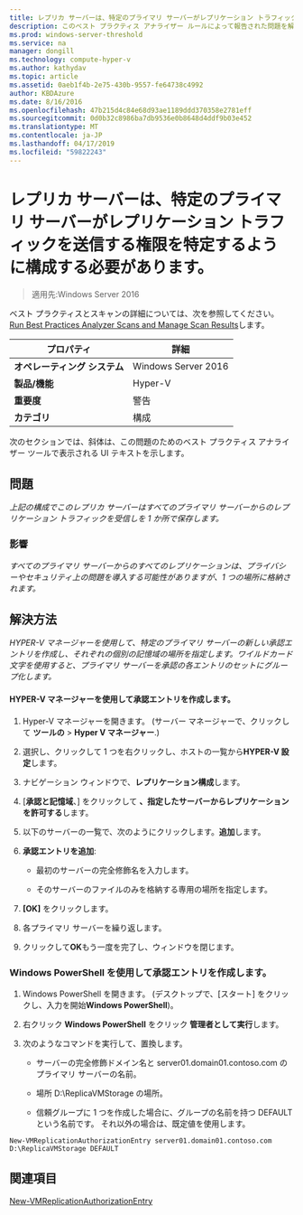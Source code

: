 ```yaml
---
title: レプリカ サーバーは、特定のプライマリ サーバーがレプリケーション トラフィックを送信する権限を特定するように構成する必要があります。
description: このベスト プラクティス アナライザー ルールによって報告された問題を解決する方法を説明します。
ms.prod: windows-server-threshold
ms.service: na
manager: dongill
ms.technology: compute-hyper-v
ms.author: kathydav
ms.topic: article
ms.assetid: 0aeb1f4b-2e75-430b-9557-fe64738c4992
author: KBDAzure
ms.date: 8/16/2016
ms.openlocfilehash: 47b215d4c84e68d93ae1189ddd370358e2781eff
ms.sourcegitcommit: 0d0b32c8986ba7db9536e0b8648d4ddf9b03e452
ms.translationtype: MT
ms.contentlocale: ja-JP
ms.lasthandoff: 04/17/2019
ms.locfileid: "59822243"
---
```

# <a name="replica-servers-should-be-configured-to-identify-specific-primary-servers-authorized-to-send-replication-traffic"></a>レプリカ サーバーは、特定のプライマリ サーバーがレプリケーション トラフィックを送信する権限を特定するように構成する必要があります。

>適用先:Windows Server 2016

ベスト プラクティスとスキャンの詳細については、次を参照してください。 [Run Best Practices Analyzer Scans and Manage Scan Results](https://go.microsoft.com/fwlink/p/?LinkID=223177)します。  
  
|プロパティ|詳細|  
|-|-|  
|**オペレーティング システム**|Windows Server 2016|  
|**製品/機能**|Hyper-V|  
|**重要度**|警告|  
|**カテゴリ**|構成|  
  
次のセクションでは、斜体は、この問題のためのベスト プラクティス アナライザー ツールで表示される UI テキストを示します。  
  
## <a name="issue"></a>問題  
*上記の構成でこのレプリカ サーバーはすべてのプライマリ サーバーからのレプリケーション トラフィックを受信しを 1 か所で保存します。*  
  
### <a name="impact"></a>影響  
*すべてのプライマリ サーバーからのすべてのレプリケーションは、プライバシーやセキュリティ上の問題を導入する可能性がありますが、1 つの場所に格納されます。*  
  
## <a name="resolution"></a>解決方法  
*HYPER-V マネージャーを使用して、特定のプライマリ サーバーの新しい承認エントリを作成し、それぞれの個別の記憶域の場所を指定します。ワイルドカード文字を使用すると、プライマリ サーバーを承認の各エントリのセットにグループ化します。*  
  
#### <a name="create-authorization-entries-using-hyper-v-manager"></a>HYPER-V マネージャーを使用して承認エントリを作成します。  
  
1.  Hyper-V マネージャーを開きます。 (サーバー マネージャーで、クリックして **ツールの** > **Hyper V マネージャー**.)  
  
2.  選択し、クリックして 1 つを右クリックし、ホストの一覧から**HYPER-V 設定**します。  
  
3.  ナビゲーション ウィンドウで、**レプリケーション構成**します。  
  
4.  [**承認と記憶域**、] をクリックして **、指定したサーバーからレプリケーションを許可する**します。  
  
5.  以下のサーバーの一覧で、次のようにクリックします。**追加**します。  
  
6.  **承認エントリを追加**:  
  
    -   最初のサーバーの完全修飾名を入力します。  
  
    -   そのサーバーのファイルのみを格納する専用の場所を指定します。  
  
7.  **[OK]** をクリックします。  
  
8.  各プライマリ サーバーを繰り返します。  
  
9. クリックして**OK**もう一度を完了し、ウィンドウを閉じます。  
  
### <a name="create-authorization-entries-using-windows-powershell"></a>Windows PowerShell を使用して承認エントリを作成します。  
  
1.  Windows PowerShell を開きます。 (デスクトップで、[スタート] をクリックし、入力を開始**Windows PowerShell**)。  
  
2.  右クリック **Windows PowerShell**  をクリック **管理者として実行**します。  
  
3.  次のようなコマンドを実行して、置換します。  
  
    -   サーバーの完全修飾ドメイン名と server01.domain01.contoso.com のプライマリ サーバーの名前。  
  
    -   場所 D:\ReplicaVMStorage の場所。  
  
    -   信頼グループに 1 つを作成した場合に、グループの名前を持つ DEFAULT という名前です。 それ以外の場合は、既定値を使用します。  
  
```  
New-VMReplicationAuthorizationEntry server01.domain01.contoso.com D:\ReplicaVMStorage DEFAULT  
```  
  
## <a name="see-also"></a>関連項目  
[New-VMReplicationAuthorizationEntry](https://technet.microsoft.com/library/hh848606.aspx)  
  


